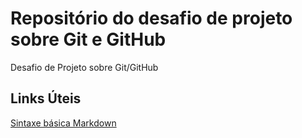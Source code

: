 # Repositório do desafio de projeto sobre Git e GitHub
Desafio de Projeto sobre Git/GitHub
## Links Úteis 
[Sintaxe básica Markdown](https://www.markdownguide.org/basic-syntax/)
